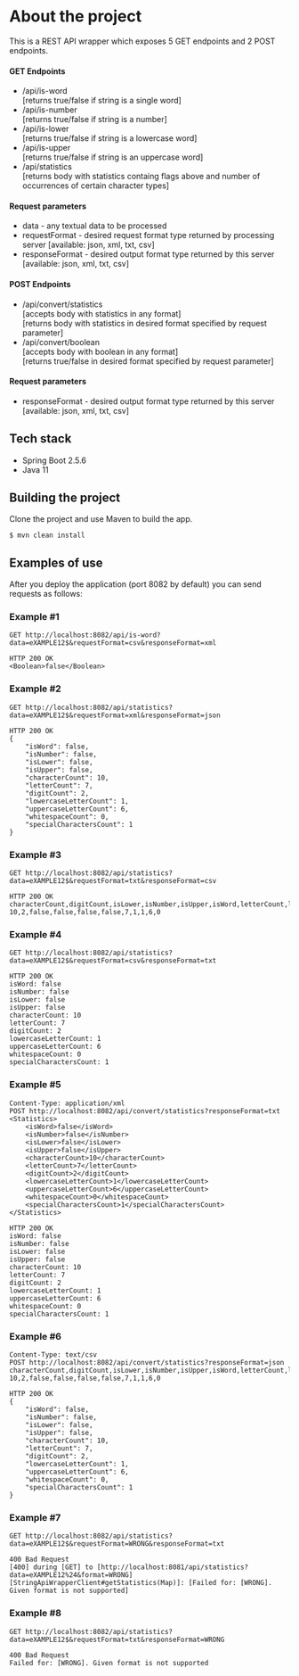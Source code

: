 # About the project
This is a REST API wrapper which exposes 5 GET endpoints and 2 POST endpoints.
#### GET Endpoints
- /api/is-word    
[returns true/false if string is a single word]
- /api/is-number  
[returns true/false if string is a number]
- /api/is-lower   
[returns true/false if string is a lowercase word]
- /api/is-upper   
[returns true/false if string is an uppercase word]
- /api/statistics   
[returns body with statistics containg flags above and number of occurrences of certain character types]
#### Request parameters
- data - any textual data to be processed
- requestFormat - desired request format type returned by processing server [available: json, xml, txt, csv]
- responseFormat - desired output format type returned by this server [available: json, xml, txt, csv]

#### POST Endpoints
- /api/convert/statistics   
[accepts body with statistics in any format]    
[returns body with statistics in desired format specified by request parameter]
- /api/convert/boolean  
[accepts body with boolean in any format]    
[returns true/false in desired format specified by request parameter]
#### Request parameters
- responseFormat - desired output format type returned by this server [available: json, xml, txt, csv]

## Tech stack
- Spring Boot 2.5.6
- Java 11

## Building the project
Clone the project and use Maven to build the app.
```
$ mvn clean install
```

## Examples of use
After you deploy the application (port 8082 by default) you can send requests as follows:

### Example #1
```
GET http://localhost:8082/api/is-word?data=eXAMPLE12$&requestFormat=csv&responseFormat=xml
```
```
HTTP 200 OK
<Boolean>false</Boolean>
```
### Example #2
```
GET http://localhost:8082/api/statistics?data=eXAMPLE12$&requestFormat=xml&responseFormat=json
```
```
HTTP 200 OK
{
    "isWord": false,
    "isNumber": false,
    "isLower": false,
    "isUpper": false,
    "characterCount": 10,
    "letterCount": 7,
    "digitCount": 2,
    "lowercaseLetterCount": 1,
    "uppercaseLetterCount": 6,
    "whitespaceCount": 0,
    "specialCharactersCount": 1
}
```
### Example #3
```
GET http://localhost:8082/api/statistics?data=eXAMPLE12$&requestFormat=txt&responseFormat=csv
```
```
HTTP 200 OK
characterCount,digitCount,isLower,isNumber,isUpper,isWord,letterCount,lowercaseLetterCount,specialCharactersCount,uppercaseLetterCount,whitespaceCount
10,2,false,false,false,false,7,1,1,6,0

```
### Example #4
```
GET http://localhost:8082/api/statistics?data=eXAMPLE12$&requestFormat=csv&responseFormat=txt
```
```
HTTP 200 OK
isWord: false
isNumber: false
isLower: false
isUpper: false
characterCount: 10
letterCount: 7
digitCount: 2
lowercaseLetterCount: 1
uppercaseLetterCount: 6
whitespaceCount: 0
specialCharactersCount: 1
```
### Example #5
```
Content-Type: application/xml
POST http://localhost:8082/api/convert/statistics?responseFormat=txt
<Statistics>
    <isWord>false</isWord>
    <isNumber>false</isNumber>
    <isLower>false</isLower>
    <isUpper>false</isUpper>
    <characterCount>10</characterCount>
    <letterCount>7</letterCount>
    <digitCount>2</digitCount>
    <lowercaseLetterCount>1</lowercaseLetterCount>
    <uppercaseLetterCount>6</uppercaseLetterCount>
    <whitespaceCount>0</whitespaceCount>
    <specialCharactersCount>1</specialCharactersCount>
</Statistics>
```
```
HTTP 200 OK
isWord: false
isNumber: false
isLower: false
isUpper: false
characterCount: 10
letterCount: 7
digitCount: 2
lowercaseLetterCount: 1
uppercaseLetterCount: 6
whitespaceCount: 0
specialCharactersCount: 1
```
### Example #6
```
Content-Type: text/csv
POST http://localhost:8082/api/convert/statistics?responseFormat=json
characterCount,digitCount,isLower,isNumber,isUpper,isWord,letterCount,lowercaseLetterCount,specialCharactersCount,uppercaseLetterCount,whitespaceCount
10,2,false,false,false,false,7,1,1,6,0
```
```
HTTP 200 OK
{
    "isWord": false,
    "isNumber": false,
    "isLower": false,
    "isUpper": false,
    "characterCount": 10,
    "letterCount": 7,
    "digitCount": 2,
    "lowercaseLetterCount": 1,
    "uppercaseLetterCount": 6,
    "whitespaceCount": 0,
    "specialCharactersCount": 1
}
```
### Example #7
```
GET http://localhost:8082/api/statistics?data=eXAMPLE12$&requestFormat=WRONG&responseFormat=txt
```
```
400 Bad Request
[400] during [GET] to [http://localhost:8081/api/statistics?data=eXAMPLE12%24&format=WRONG] [StringApiWrapperClient#getStatistics(Map)]: [Failed for: [WRONG]. Given format is not supported]
```
### Example #8
```
GET http://localhost:8082/api/statistics?data=eXAMPLE12$&requestFormat=txt&responseFormat=WRONG
```
```
400 Bad Request
Failed for: [WRONG]. Given format is not supported
```
